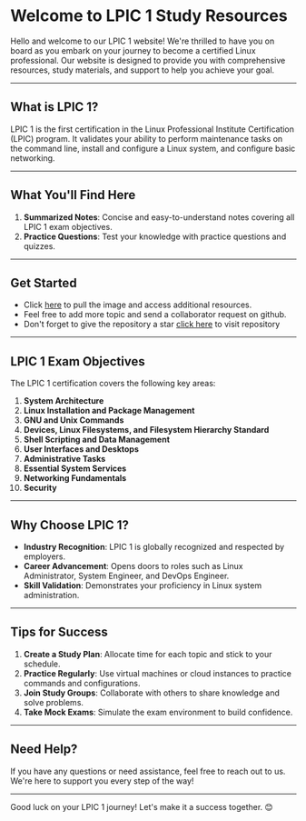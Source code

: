 # **Welcome to LPIC 1 Study Resources**

Hello and welcome to our LPIC 1 website! We're thrilled to have you on board as you embark on your journey to become a certified Linux professional. Our website is designed to provide you with comprehensive resources, study materials, and support to help you achieve your goal.

---

## **What is LPIC 1?**

LPIC 1 is the first certification in the Linux Professional Institute Certification (LPIC) program. It validates your ability to perform maintenance tasks on the command line, install and configure a Linux system, and configure basic networking.

---

## **What You'll Find Here**

1. **Summarized Notes**: Concise and easy-to-understand notes covering all LPIC 1 exam objectives.
2. **Practice Questions**: Test your knowledge with practice questions and quizzes.

---

## **Get Started**

* Click [here](https://github.com/micheal-ndoh?tab=packages) to pull the image and access additional resources.
* Feel free to add more topic and send a collaborator request on github.
* Don't forget to give the repository a star [click here](https://github.com/micheal-ndoh/MK_DOCS) to visit repository

---

## **LPIC 1 Exam Objectives**

The LPIC 1 certification covers the following key areas:

1. **System Architecture**
2. **Linux Installation and Package Management**
3. **GNU and Unix Commands**
4. **Devices, Linux Filesystems, and Filesystem Hierarchy Standard**
5. **Shell Scripting and Data Management**
6. **User Interfaces and Desktops**
7. **Administrative Tasks**
8. **Essential System Services**
9. **Networking Fundamentals**
10. **Security**

---

## **Why Choose LPIC 1?**

* **Industry Recognition**: LPIC 1 is globally recognized and respected by employers.
* **Career Advancement**: Opens doors to roles such as Linux Administrator, System Engineer, and DevOps Engineer.
* **Skill Validation**: Demonstrates your proficiency in Linux system administration.
  
---

## **Tips for Success**

1. **Create a Study Plan**: Allocate time for each topic and stick to your schedule.
2. **Practice Regularly**: Use virtual machines or cloud instances to practice commands and configurations.
3. **Join Study Groups**: Collaborate with others to share knowledge and solve problems.
4. **Take Mock Exams**: Simulate the exam environment to build confidence.

---

## **Need Help?**

If you have any questions or need assistance, feel free to reach out to us. We're here to support you every step of the way!

---

Good luck on your LPIC 1 journey! Let's make it a success together. 😊

